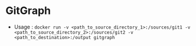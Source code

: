 # GitGraph
- Usage : `docker run -v <path_to_source_directory_1>:/sources/git1 -v <path_to_source_directory_2>:/sources/git2 -v <path_to_destination>:/output gitgraph`
